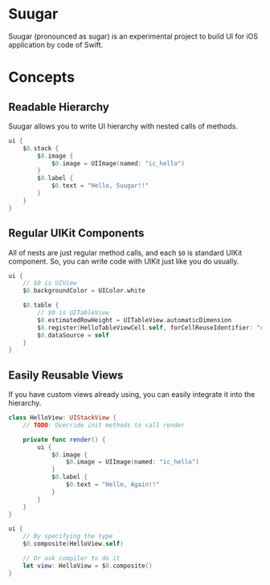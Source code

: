 # Suugar

Suugar (pronounced as sugar) is an experimental project to build UI for iOS application by code of Swift.

# Concepts

## Readable Hierarchy

Suugar allows you to write UI hierarchy with nested calls of methods.

```swift
ui {
    $0.stack {
        $0.image {
            $0.image = UIImage(named: "ic_hello")
        }
        $0.label {
            $0.text = "Hello, Suugar!!"
        }
    }
}
```

## Regular UIKit Components

All of nests are just regular method calls, and each `$0` is standard UIKit component.
So, you can write code with UIKit just like you do usually.

```swift
ui {
    // $0 is UIView
    $0.backgroundColor = UIColor.white

    $0.table {
        // $0 is UITableView
        $0.estimatedRowHeight = UITableView.automaticDimension
        $0.register(HelloTableViewCell.self, forCellReuseIdentifier: "cell")
        $0.dataSource = self
    }
}
```

## Easily Reusable Views

If you have custom views already using, you can easily integrate it into the hierarchy.

```swift
class HelloView: UIStackView {
    // TODO: Override init methods to call render

    private func render() {
        ui {
            $0.image {
                $0.image = UIImage(named: "ic_hello")
            }
            $0.label {
                $0.text = "Hello, Again!!"
            }
        }
    }
}
```

```swift
ui {
    // By specifying the type
    $0.composite(HelloView.self)

    // Or ask compiler to do it
    let view: HelloView = $0.composite()
}
```
